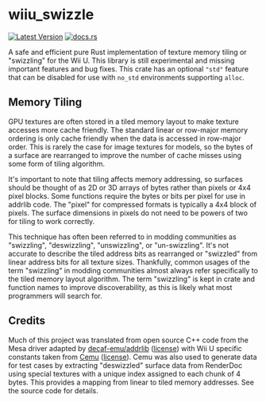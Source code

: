 # wiiu_swizzle 

[![Latest Version](https://img.shields.io/crates/v/wiiu_swizzle.svg)](https://crates.io/crates/wiiu_swizzle) [![docs.rs](https://docs.rs/wiiu_swizzle/badge.svg)](https://docs.rs/wiiu_swizzle)

A safe and efficient pure Rust implementation of texture memory tiling or "swizzling" for the Wii U. This library is still experimental and missing important features and bug fixes. This crate has an optional `"std"` feature that can be disabled for use with `no_std` environments supporting `alloc`.

## Memory Tiling
GPU textures are often stored in a tiled memory layout to make texture accesses more cache friendly. The standard linear or row-major memory ordering is only cache friendly when the data is accessed in row-major order. This is rarely the case for image textures for models, so the bytes of a surface are rearranged to improve the number of cache misses using some form of tiling algorithm.

It's important to note that tiling affects memory addressing, so surfaces should be thought of as 2D or 3D arrays of bytes rather than pixels or 4x4 pixel blocks. Some functions require the bytes or bits per pixel for use in addrlib code. The "pixel" for compressed formats is typically a 4x4 block of pixels. The surface dimensions in pixels do not need to be powers of two for tiling to work correctly.

This technique has often been referred to in modding communities as "swizzling", "deswizzling", "unswizzling", or "un-swizzling". It's not accurate to describe the tiled address bits as rearranged or "swizzled" from linear address bits for all texture sizes. Thankfully, common usages of the term "swizzling" in modding communities almost always refer specifically to the tiled memory layout algorithm. The term "swizzling" is kept in crate and function names to improve discoverability, as this is likely what most programmers will search for.

## Credits
Much of this project was translated from open source C++ code from the Mesa driver adapted by [decaf-emu/addrlib](https://github.com/decaf-emu/addrlib) ([license](https://github.com/decaf-emu/addrlib/blob/master/LICENSE)) with Wii U specific constants taken from [Cemu](https://github.com/cemu-project/Cemu) ([license](https://github.com/cemu-project/Cemu/blob/main/LICENSE.txt)). Cemu was also used to generate data for test cases by extracting "deswizzled" surface data from RenderDoc using special textures with a unique index assigned to each chunk of 4 bytes. This provides a mapping from linear to tiled memory addresses. See the source code for details.

